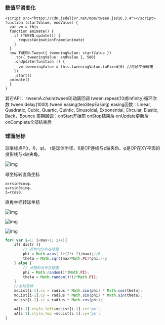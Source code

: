 ### 数值平滑变化

```
<script src="https://cdn.jsdelivr.net/npm/tween.js@16.3.4"></script>
function (startValue, endValue) {
  var vm = this
  function animate() {
    if (TWEEN.update()) {
      requestAnimationFrame(animate)
    }
  }
  new TWEEN.Tween({ tweeningValue: startValue })
    .to({ tweeningValue: endValue }, 500)
    .onUpdate(function () {
      vm.tweeningValue = this.tweeningValue.toFixed(0) //每帧平滑调用
    })
    .start()
  animate()
  }
}
```
其它API：
  tweenA.chain(tweenB)动画回调 tween.repeat(10或Infinity)循环次数 tween.delay(1000) 
  tween.easing(tenStepEasing) easing函数：Linear, Quadratic, Cubic, Quartic, Quintic, Sinusoidal, Exponential, Circular, Elastic, Back，Bounce
  周期回调：onStart开始前 onStop结束后 onUpdate更新后 onComplete全部结束后



### 球面坐标

球坐标点P(r，θ，φ)。 r是球体半径、θ是OP连线与z轴夹角、φ是OP在XY平面的投影线与x轴夹角。

![img](https://gss0.baidu.com/-4o3dSag_xI4khGko9WTAnF6hhy/zhidao/wh%3D600%2C800/sign=4eb77dcf13dfa9ecfd7b5e1152e0db3b/9f510fb30f2442a76557e276d343ad4bd0130283.jpg)

球坐标转直角坐标

```
x=rsinθcosφ.
y=rsinθsinφ.
z=rcosθ.
```

直角坐标转球坐标

![img](https://gss1.bdstatic.com/9vo3dSag_xI4khGkpoWK1HF6hhy/baike/s%3D124/sign=164024384d2309f7e36fa910460f0c39/9213b07eca80653855dd95bf9cdda144ad348262.jpg)

![img](https://gss2.bdstatic.com/-fo3dSag_xI4khGkpoWK1HF6hhy/baike/s%3D91/sign=decdc752c8fdfc03e178efb9d53f7ef8/03087bf40ad162d9e4e253b01adfa9ec8a13cd09.jpg)

![img](https://gss3.bdstatic.com/-Po3dSag_xI4khGkpoWK1HF6hhy/baike/s%3D95/sign=27426a9a16950a7b713542c10bd1899a/2fdda3cc7cd98d106aa33d9d2a3fb80e7bec9022.jpg)

```javascript
for( var i=1; i<max+1; i++){
    if( distr ){
        // 点均匀分布在球面
        phi = Math.acos(-1+(2*i-1)/max);//θ
        theta = Math.sqrt(max*Math.PI)*phi;//φ
    } else {
        // 点随机分布在球面
        phi = Math.random()*(Math.PI);
        theta = Math.random()*(2*Math.PI);
    }
    //坐标变换
    mcList[i-1].cx = radius * Math.sin(phi) * Math.cos(theta);
    mcList[i-1].cy = radius * Math.sin(phi) * Math.sin(theta);
    mcList[i-1].cz = radius * Math.cos(phi);

    aA[i-1].style.left=mcList[i-1].cx+'px';
    aA[i-1].style.top =mcList[i-1].cy+'px';
}
```

